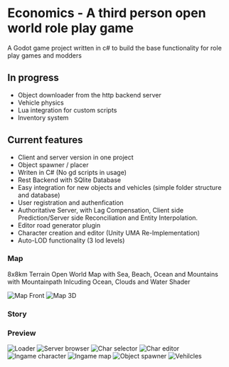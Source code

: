 # Economics - A third person open world role play game

A Godot game project written in c# to build the base functionality for role play games and modders

## In progress
- Object downloader from the http backend server
- Vehicle physics
- Lua integration for custom scripts
- Inventory system

## Current features
- Client and server version in one project
- Object spawner / placer
- Writen in C# (No gd scripts in usage)
- Rest Backend with SQlite Database
- Easy integration for new objects and vehicles (simple folder structure and database)
- User registration and authenfication
- Authoritative Server, with Lag Compensation, Client side Prediction/Server side Reconciliation and Entity Interpolation.
- Editor road generator plugin 
- Character creation and editor (Unity UMA Re-Implementation)
- Auto-LOD functionality (3 lod levels)

### Map

8x8km Terrain Open World Map with Sea, Beach, Ocean and Mountains with Mountainpath
Inlcuding Ocean, Clouds and Water Shader

![Map Front](/screenshots/map_up.png?raw=true "Map Front")
![Map 3D](/screenshots/map_3d.png?raw=true "Map 3d")

### Story


### Preview
![Loader](/screenshots/loader.png?raw=true "Loader")
![Server browser](/screenshots/server_browser.png?raw=true "Server browser")
![Char selector](/screenshots/char_selector.png?raw=true "Char selector")
![Char editor](/screenshots/char_editor.png?raw=true "Char editor")
![Ingame character](/screenshots/ingame.png?raw=true "Ingame character")
![Ingame map](/screenshots/map.png?raw=true "Ingame map")
![Object spawner](/screenshots/spawner.png?raw=true "Object spawner")
![Vehilcles](/screenshots/vehicles.png?raw=true "Vehilcles")
